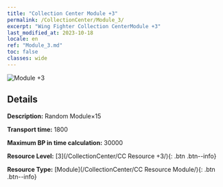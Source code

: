 ```yaml
---
title: "Collection Center Module +3"
permalink: /CollectionCenter/Module_3/
excerpt: "Wing Fighter Collection CenterModule +3"
last_modified_at: 2023-10-18
locale: en
ref: "Module_3.md"
toc: false
classes: wide
---
```



![Module +3](/images/cc/CC_Module_3.png)

## Details

  **Description:** Random Module×15

  **Transport time:** 1800

  **Maximum BP in time calculation:** 30000

  **Resource Level:** [3](/CollectionCenter/CC Resource +3/){: .btn .btn--info}

  **Resource Type:** [Module](/CollectionCenter/CC Resource Module/){: .btn .btn--info}

